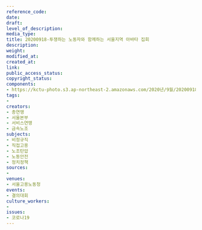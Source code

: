 ```yaml
---
reference_code: 
date: 
draft: 
level_of_description: 
media_type: 
title: 20200918-투쟁하는 노동자와 함께하는 서울지역 아바타 집회
description: 
weight: 
modified_at: 
created_at: 
link: 
public_access_status: 
copyright_status: 
components:
- https://kctu-photo.s3.ap-northeast-2.amazonaws.com/2020년/9월/20200918-투쟁하는+노동자와+함께하는+서울지역+아바타+집회/_PIG5040.JPG
tags:
- 
creators:
- 총연맹
- 서울본부
- 서비스연맹
- 금속노조
subjects:
- 비정규직
- 직접고용
- 노조탄압
- 노동안전
- 정치정책
sources:
- 
venues:
- 서울고용노동청
events:
- 결의대회
culture_workers:
- 
issues:
- 코로나19
---
```

